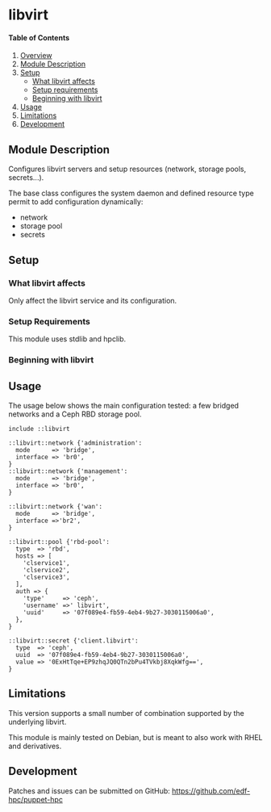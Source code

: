 # libvirt

#### Table of Contents

1. [Overview](#overview)
2. [Module Description](#module-description)
3. [Setup](#setup)
    * [What libvirt affects](#what-libvirt-affects)
    * [Setup requirements](#setup-requirements)
    * [Beginning with libvirt](#beginning-with-libvirt)
4. [Usage](#usage)
5. [Limitations](#limitations)
6. [Development](#development)


## Module Description

Configures libvirt servers and setup resources (network, storage pools, secrets...).

The base class configures the system daemon and defined resource type permit to
add configuration dynamically:
- network
- storage pool
- secrets

## Setup

### What libvirt affects

Only affect the libvirt service and its configuration.

### Setup Requirements

This module uses stdlib and hpclib.

### Beginning with libvirt

## Usage

The usage below shows the main configuration tested: a few bridged networks and
a Ceph RBD storage pool.

```
include ::libvirt

::libvirt::network {'administration':
  mode      => 'bridge',
  interface => 'br0',
}
::libvirt::network {'management':
  mode      => 'bridge',
  interface => 'br0',
}

::libvirt::network {'wan':
  mode      => 'bridge',
  interface =>'br2',
}

::libvirt::pool {'rbd-pool':
  type  => 'rbd',
  hosts => [ 
    'clservice1',
    'clservice2',
    'clservice3',
  ],
  auth => {
    'type'     => 'ceph',
    'username' =>' libvirt',
    'uuid'     => '07f089e4-fb59-4eb4-9b27-3030115006a0',
  },
}

::libvirt::secret {'client.libvirt':
  type  => 'ceph',
  uuid  => '07f089e4-fb59-4eb4-9b27-3030115006a0',
  value => '0ExHtTqe+EP9zhqJQ0QTn2bPu4TVkbj8XqkWfg==',
}
```

## Limitations

This version supports a small number of combination supported by the underlying
libvirt.

This module is mainly tested on Debian, but is meant to also work with RHEL and
derivatives.

## Development

Patches and issues can be submitted on GitHub:
https://github.com/edf-hpc/puppet-hpc
